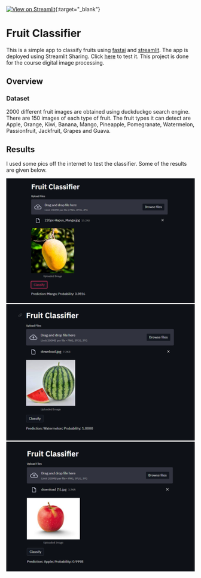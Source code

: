 [![View on Streamlit](https://img.shields.io/badge/Streamlit-View%20on%20Streamlit%20app-ff69b4?logo=streamlit)](https://share.streamlit.io/narasimhanavpl/fruit-detector/main/fruit_classifier.py){:target="_blank"}
# Fruit Classifier

This is a simple app to classify fruits using [fastai](https://docs.fast.ai/) and [streamlit](https://www.streamlit.io/). The app is deployed using Streamlit Sharing. Click [here](https://share.streamlit.io/narasimhanavpl/fruit-detector/main/fruit_classifier.py) to test it. This project is done for the course digital image processing.

## Overview
### Dataset
2000 different fruit images are obtained using duckduckgo search engine. There are 150 images of each type of fruit. The fruit types it can detect are Apple, Orange, Kiwi, Banana, Mango, Pineapple, Pomegranate, Watermelon, Passionfruit, Jackfruit, Grapes and Guava. 

## Results
I used some pics off the internet to test the classifier. Some of the results are given below. 

![image](images/result_1.png)
![image](images/result_2.png)
![image](images/result_3.png)

